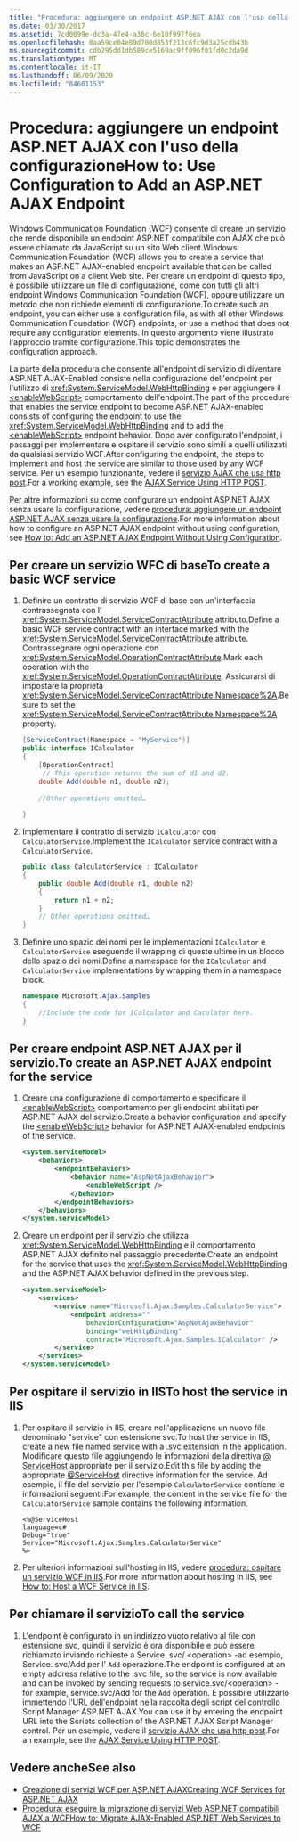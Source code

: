 ```yaml
---
title: "Procedura: aggiungere un endpoint ASP.NET AJAX con l'uso della configurazione"
ms.date: 03/30/2017
ms.assetid: 7cd0099e-dc3a-47e4-a38c-6e10f997f6ea
ms.openlocfilehash: 0aa59ce04e09d700d853f213c6fc9d3a25cdb43b
ms.sourcegitcommit: cdb295dd1db589ce5169ac9ff096f01fd0c2da9d
ms.translationtype: MT
ms.contentlocale: it-IT
ms.lasthandoff: 06/09/2020
ms.locfileid: "84601153"
---
```

# <a name="how-to-use-configuration-to-add-an-aspnet-ajax-endpoint"></a><span data-ttu-id="b9f25-102">Procedura: aggiungere un endpoint ASP.NET AJAX con l'uso della configurazione</span><span class="sxs-lookup"><span data-stu-id="b9f25-102">How to: Use Configuration to Add an ASP.NET AJAX Endpoint</span></span>
<span data-ttu-id="b9f25-103">Windows Communication Foundation (WCF) consente di creare un servizio che rende disponibile un endpoint ASP.NET compatibile con AJAX che può essere chiamato da JavaScript su un sito Web client.</span><span class="sxs-lookup"><span data-stu-id="b9f25-103">Windows Communication Foundation (WCF) allows you to create a service that makes an ASP.NET AJAX-enabled endpoint available that can be called from JavaScript on a client Web site.</span></span> <span data-ttu-id="b9f25-104">Per creare un endpoint di questo tipo, è possibile utilizzare un file di configurazione, come con tutti gli altri endpoint Windows Communication Foundation (WCF), oppure utilizzare un metodo che non richiede elementi di configurazione.</span><span class="sxs-lookup"><span data-stu-id="b9f25-104">To create such an endpoint, you can either use a configuration file, as with all other Windows Communication Foundation (WCF) endpoints, or use a method that does not require any configuration elements.</span></span> <span data-ttu-id="b9f25-105">In questo argomento viene illustrato l'approccio tramite configurazione.</span><span class="sxs-lookup"><span data-stu-id="b9f25-105">This topic demonstrates the configuration approach.</span></span>  
  
 <span data-ttu-id="b9f25-106">La parte della procedura che consente all'endpoint di servizio di diventare ASP.NET AJAX-Enabled consiste nella configurazione dell'endpoint per l'utilizzo di <xref:System.ServiceModel.WebHttpBinding> e per aggiungere il [\<enableWebScript>](../../configure-apps/file-schema/wcf/enablewebscript.md) comportamento dell'endpoint.</span><span class="sxs-lookup"><span data-stu-id="b9f25-106">The part of the procedure that enables the service endpoint to become ASP.NET AJAX-enabled consists of configuring the endpoint to use the <xref:System.ServiceModel.WebHttpBinding> and to add the [\<enableWebScript>](../../configure-apps/file-schema/wcf/enablewebscript.md) endpoint behavior.</span></span> <span data-ttu-id="b9f25-107">Dopo aver configurato l'endpoint, i passaggi per implementare e ospitare il servizio sono simili a quelli utilizzati da qualsiasi servizio WCF.</span><span class="sxs-lookup"><span data-stu-id="b9f25-107">After configuring the endpoint, the steps to implement and host the service are similar to those used by any WCF service.</span></span> <span data-ttu-id="b9f25-108">Per un esempio funzionante, vedere il [servizio AJAX che usa http post](../samples/ajax-service-using-http-post.md).</span><span class="sxs-lookup"><span data-stu-id="b9f25-108">For a working example, see the [AJAX Service Using HTTP POST](../samples/ajax-service-using-http-post.md).</span></span>  
  
 <span data-ttu-id="b9f25-109">Per altre informazioni su come configurare un endpoint ASP.NET AJAX senza usare la configurazione, vedere [procedura: aggiungere un endpoint ASP.NET AJAX senza usare la configurazione](how-to-add-an-aspnet-ajax-endpoint-without-using-configuration.md).</span><span class="sxs-lookup"><span data-stu-id="b9f25-109">For more information about how to configure an ASP.NET AJAX endpoint without using configuration, see [How to: Add an ASP.NET AJAX Endpoint Without Using Configuration](how-to-add-an-aspnet-ajax-endpoint-without-using-configuration.md).</span></span>  
  
## <a name="to-create-a-basic-wcf-service"></a><span data-ttu-id="b9f25-110">Per creare un servizio WFC di base</span><span class="sxs-lookup"><span data-stu-id="b9f25-110">To create a basic WCF service</span></span>  
  
1. <span data-ttu-id="b9f25-111">Definire un contratto di servizio WCF di base con un'interfaccia contrassegnata con l' <xref:System.ServiceModel.ServiceContractAttribute> attributo.</span><span class="sxs-lookup"><span data-stu-id="b9f25-111">Define a basic WCF service contract with an interface marked with the <xref:System.ServiceModel.ServiceContractAttribute> attribute.</span></span> <span data-ttu-id="b9f25-112">Contrassegnare ogni operazione con <xref:System.ServiceModel.OperationContractAttribute>.</span><span class="sxs-lookup"><span data-stu-id="b9f25-112">Mark each operation with the <xref:System.ServiceModel.OperationContractAttribute>.</span></span> <span data-ttu-id="b9f25-113">Assicurarsi di impostare la proprietà <xref:System.ServiceModel.ServiceContractAttribute.Namespace%2A>.</span><span class="sxs-lookup"><span data-stu-id="b9f25-113">Be sure to set the <xref:System.ServiceModel.ServiceContractAttribute.Namespace%2A> property.</span></span>  
  
    ```csharp
    [ServiceContract(Namespace = "MyService")]  
    public interface ICalculator  
    {  
        [OperationContract]  
         // This operation returns the sum of d1 and d2.  
        double Add(double n1, double n2);  
  
        //Other operations omitted…  
  
    }  
    ```  
  
2. <span data-ttu-id="b9f25-114">Implementare il contratto di servizio `ICalculator` con `CalculatorService`.</span><span class="sxs-lookup"><span data-stu-id="b9f25-114">Implement the `ICalculator` service contract with a `CalculatorService`.</span></span>  
  
    ```csharp
    public class CalculatorService : ICalculator  
    {  
        public double Add(double n1, double n2)  
        {  
            return n1 + n2;  
        }
        // Other operations omitted…
    }
    ```  
  
3. <span data-ttu-id="b9f25-115">Definire uno spazio dei nomi per le implementazioni `ICalculator` e `CalculatorService` eseguendo il wrapping di queste ultime in un blocco dello spazio dei nomi.</span><span class="sxs-lookup"><span data-stu-id="b9f25-115">Define a namespace for the `ICalculator` and `CalculatorService` implementations by wrapping them in a namespace block.</span></span>  
  
    ```csharp
    namespace Microsoft.Ajax.Samples
    {  
        //Include the code for ICalculator and Caculator here.  
    }  
    ```  
  
## <a name="to-create-an-aspnet-ajax-endpoint-for-the-service"></a><span data-ttu-id="b9f25-116">Per creare endpoint ASP.NET AJAX per il servizio.</span><span class="sxs-lookup"><span data-stu-id="b9f25-116">To create an ASP.NET AJAX endpoint for the service</span></span>  
  
1. <span data-ttu-id="b9f25-117">Creare una configurazione di comportamento e specificare il [\<enableWebScript>](../../configure-apps/file-schema/wcf/enablewebscript.md) comportamento per gli endpoint abilitati per ASP.NET AJAX del servizio.</span><span class="sxs-lookup"><span data-stu-id="b9f25-117">Create a behavior configuration and specify the [\<enableWebScript>](../../configure-apps/file-schema/wcf/enablewebscript.md) behavior for ASP.NET AJAX-enabled endpoints of the service.</span></span>  
  
    ```xml  
    <system.serviceModel>  
        <behaviors>  
            <endpointBehaviors>  
                <behavior name="AspNetAjaxBehavior">  
                    <enableWebScript />  
                </behavior>  
            </endpointBehaviors>  
        </behaviors>  
    </system.serviceModel>  
    ```  
  
2. <span data-ttu-id="b9f25-118">Creare un endpoint per il servizio che utilizza <xref:System.ServiceModel.WebHttpBinding> e il comportamento ASP.NET AJAX definito nel passaggio precedente.</span><span class="sxs-lookup"><span data-stu-id="b9f25-118">Create an endpoint for the service that uses the <xref:System.ServiceModel.WebHttpBinding> and the ASP.NET AJAX behavior defined in the previous step.</span></span>  
  
    ```xml  
    <system.serviceModel>  
        <services>  
            <service name="Microsoft.Ajax.Samples.CalculatorService">  
                <endpoint address=""  
                    behaviorConfiguration="AspNetAjaxBehavior"
                    binding="webHttpBinding"  
                    contract="Microsoft.Ajax.Samples.ICalculator" />  
            </service>  
        </services>  
    </system.serviceModel>
    ```  
  
## <a name="to-host-the-service-in-iis"></a><span data-ttu-id="b9f25-119">Per ospitare il servizio in IIS</span><span class="sxs-lookup"><span data-stu-id="b9f25-119">To host the service in IIS</span></span>  
  
1. <span data-ttu-id="b9f25-120">Per ospitare il servizio in IIS, creare nell'applicazione un nuovo file denominato "service" con estensione svc.</span><span class="sxs-lookup"><span data-stu-id="b9f25-120">To host the service in IIS, create a new file named service with a .svc extension in the application.</span></span> <span data-ttu-id="b9f25-121">Modificare questo file aggiungendo le informazioni della direttiva [ \@ ServiceHost](../../configure-apps/file-schema/wcf-directive/servicehost.md) appropriate per il servizio.</span><span class="sxs-lookup"><span data-stu-id="b9f25-121">Edit this file by adding the appropriate [\@ServiceHost](../../configure-apps/file-schema/wcf-directive/servicehost.md) directive information for the service.</span></span> <span data-ttu-id="b9f25-122">Ad esempio, il file del servizio per l'esempio `CalculatorService` contiene le informazioni seguenti:</span><span class="sxs-lookup"><span data-stu-id="b9f25-122">For example, the content in the service file for the `CalculatorService` sample contains the following information.</span></span>  
  
    ```
    <%@ServiceHost
    language=c#
    Debug="true"
    Service="Microsoft.Ajax.Samples.CalculatorService"  
    %>  
    ```  
  
2. <span data-ttu-id="b9f25-123">Per ulteriori informazioni sull'hosting in IIS, vedere [procedura: ospitare un servizio WCF in IIS](how-to-host-a-wcf-service-in-iis.md).</span><span class="sxs-lookup"><span data-stu-id="b9f25-123">For more information about hosting in IIS, see [How to: Host a WCF Service in IIS](how-to-host-a-wcf-service-in-iis.md).</span></span>  
  
## <a name="to-call-the-service"></a><span data-ttu-id="b9f25-124">Per chiamare il servizio</span><span class="sxs-lookup"><span data-stu-id="b9f25-124">To call the service</span></span>  
  
1. <span data-ttu-id="b9f25-125">L'endpoint è configurato in un indirizzo vuoto relativo al file con estensione svc, quindi il servizio è ora disponibile e può essere richiamato inviando richieste a Service. svc/ \<operation> -ad esempio, Service. svc/Add per l' `Add` operazione.</span><span class="sxs-lookup"><span data-stu-id="b9f25-125">The endpoint is configured at an empty address relative to the .svc file, so the service is now available and can be invoked by sending requests to service.svc/\<operation> - for example, service.svc/Add for the `Add` operation.</span></span> <span data-ttu-id="b9f25-126">È possibile utilizzarlo immettendo l'URL dell'endpoint nella raccolta degli script del controllo Script Manager ASP.NET AJAX.</span><span class="sxs-lookup"><span data-stu-id="b9f25-126">You can use it by entering the endpoint URL into the Scripts collection of the ASP.NET AJAX Script Manager control.</span></span> <span data-ttu-id="b9f25-127">Per un esempio, vedere il [servizio AJAX che usa http post](../samples/ajax-service-using-http-post.md).</span><span class="sxs-lookup"><span data-stu-id="b9f25-127">For an example, see the [AJAX Service Using HTTP POST](../samples/ajax-service-using-http-post.md).</span></span>  
  
## <a name="see-also"></a><span data-ttu-id="b9f25-128">Vedere anche</span><span class="sxs-lookup"><span data-stu-id="b9f25-128">See also</span></span>

- [<span data-ttu-id="b9f25-129">Creazione di servizi WCF per ASP.NET AJAX</span><span class="sxs-lookup"><span data-stu-id="b9f25-129">Creating WCF Services for ASP.NET AJAX</span></span>](creating-wcf-services-for-aspnet-ajax.md)
- [<span data-ttu-id="b9f25-130">Procedura: eseguire la migrazione di servizi Web ASP.NET compatibili AJAX a WCF</span><span class="sxs-lookup"><span data-stu-id="b9f25-130">How to: Migrate AJAX-Enabled ASP.NET Web Services to WCF</span></span>](how-to-migrate-ajax-enabled-aspnet-web-services-to-wcf.md)
